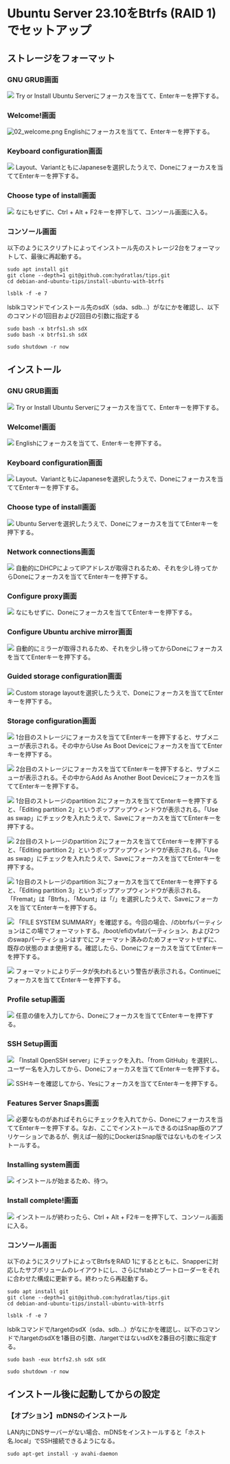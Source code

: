 # Ubuntu Server 23.10をBtrfs (RAID 1)でセットアップ
## ストレージをフォーマット
### GNU GRUB画面
![](01_grub.png)
Try or Install Ubuntu Serverにフォーカスを当てて、Enterキーを押下する。

### Welcome!画面
![02_welcome.png](https://qiita-image-store.s3.ap-northeast-1.amazonaws.com/0/122614/536f6e62-e55f-9736-d7c0-2c37774146cd.png)
Englishにフォーカスを当てて、Enterキーを押下する。

### Keyboard configuration画面
![](03_keyboard_configuration.png)
Layout、VariantともにJapaneseを選択したうえで、Doneにフォーカスを当ててEnterキーを押下する。

### Choose type of install画面
![](04_choose_type_of_install.png)
なにもせずに、Ctrl + Alt + F2キーを押下して、コンソール画面に入る。

### コンソール画面
以下のようにスクリプトによってインストール先のストレージ2台をフォーマットして、最後に再起動する。
```
sudo apt install git
git clone --depth=1 git@github.com:hydratlas/tips.git
cd debian-and-ubuntu-tips/install-ubuntu-with-btrfs

lsblk -f -e 7
```
lsblkコマンドでインストール先のsdX（sda、sdb…）がなにかを確認し、以下のコマンドの1回目および2回目の引数に指定する
```
sudo bash -x btrfs1.sh sdX
sudo bash -x btrfs1.sh sdX

sudo shutdown -r now
```

## インストール
### GNU GRUB画面
![](01_grub.png)
Try or Install Ubuntu Serverにフォーカスを当てて、Enterキーを押下する。

### Welcome!画面
![](02_welcome.png)
Englishにフォーカスを当てて、Enterキーを押下する。

### Keyboard configuration画面
![](03_keyboard_configuration.png)
Layout、VariantともにJapaneseを選択したうえで、Doneにフォーカスを当ててEnterキーを押下する。

### Choose type of install画面
![](04_choose_type_of_install.png)
Ubuntu Serverを選択したうえで、Doneにフォーカスを当ててEnterキーを押下する。

### Network connections画面
![](05_network_connections.png)
自動的にDHCPによってIPアドレスが取得されるため、それを少し待ってからDoneにフォーカスを当ててEnterキーを押下する。

### Configure proxy画面
![](06_configure_proxy.png)
なにもせずに、Doneにフォーカスを当ててEnterキーを押下する。

### Configure Ubuntu archive mirror画面
![](07_configure_ubuntu_archive_mirror.png)
自動的にミラーが取得されるため、それを少し待ってからDoneにフォーカスを当ててEnterキーを押下する。

### Guided storage configuration画面
![](08_guided_storage_configuration.png)
Custom storage layoutを選択したうえで、Doneにフォーカスを当ててEnterキーを押下する。

### Storage configuration画面
![](09_storage_configuration.png)
1台目のストレージにフォーカスを当ててEnterキーを押下すると、サブメニューが表示される。その中からUse As Boot Deviceにフォーカスを当ててEnterキーを押下する。

![](10_storage_configuration.png)
2台目のストレージにフォーカスを当ててEnterキーを押下すると、サブメニューが表示される。その中からAdd As Another Boot Deviceにフォーカスを当ててEnterキーを押下する。

![](11_storage_configuration.png)
1台目のストレージのpartition 2にフォーカスを当ててEnterキーを押下すると、「Editing partition 2」というポップアップウィンドウが表示される。「Use as swap」にチェックを入れたうえで、Saveにフォーカスを当ててEnterキーを押下する。

![](12_storage_configuration.png)
2台目のストレージのpartition 2にフォーカスを当ててEnterキーを押下すると、「Editing partition 2」というポップアップウィンドウが表示される。「Use as swap」にチェックを入れたうえで、Saveにフォーカスを当ててEnterキーを押下する。

![](13_storage_configuration.png)
1台目のストレージのpartition 3にフォーカスを当ててEnterキーを押下すると、「Editing partition 3」というポップアップウィンドウが表示される。「Fremat」は「Btrfs」、「Mount」は「/」を選択したうえで、Saveにフォーカスを当ててEnterキーを押下する。

![](14_storage_configuration.png)
「FILE SYSTEM SUMMARY」を確認する。今回の場合、/のbtrfsパーティションはこの場でフォーマットする。/boot/efiのvfatパーティション、および2つのswapパーティションはすでにフォーマット済みのためフォーマットせずに、既存の状態のまま使用する。確認したら、Doneにフォーカスを当ててEnterキーを押下する。

![](15_storage_configuration.png)
フォーマットによりデータが失われるという警告が表示される。Continueにフォーカスを当ててEnterキーを押下する。

### Profile setup画面
![](16_profile_setup.png)
任意の値を入力してから、Doneにフォーカスを当ててEnterキーを押下する。

### SSH Setup画面
![](17_ssh_setup.png)
「Install OpenSSH server」にチェックを入れ、「from GitHub」を選択し、ユーザー名を入力してから、Doneにフォーカスを当ててEnterキーを押下する。

![](18_ssh_setup.png)
SSHキーを確認してから、Yesにフォーカスを当ててEnterキーを押下する。

### Features Server Snaps画面
![](19_features_server_snaps.png)
必要なものがあればそれらにチェックを入れてから、Doneにフォーカスを当ててEnterキーを押下する。なお、ここでインストールできるのはSnap版のアプリケーションであるが、例えば一般的にDockerはSnap版ではないものをインストールする。

### Installing system画面
![](20_installing_system.png)
インストールが始まるため、待つ。

### Install complete!画面
![](21_install_complete.png)
インストールが終わったら、Ctrl + Alt + F2キーを押下して、コンソール画面に入る。

### コンソール画面
以下のようにスクリプトによってBtrfsをRAID 1にするとともに、Snapperに対応したサブボリュームのレイアウトにし、さらにfstabとブートローダーをそれに合わせた構成に更新する。終わったら再起動する。
```
sudo apt install git
git clone --depth=1 git@github.com:hydratlas/tips.git
cd debian-and-ubuntu-tips/install-ubuntu-with-btrfs

lsblk -f -e 7
```
lsblkコマンドで/targetのsdX（sda、sdb…）がなにかを確認し、以下のコマンドで/targetのsdXを1番目の引数、/targetではないsdXを2番目の引数に指定する。
```
sudo bash -eux btrfs2.sh sdX sdX

sudo shutdown -r now
```

## インストール後に起動してからの設定
### 【オプション】mDNSのインストール
LAN内にDNSサーバーがない場合、mDNSをインストールすると「ホスト名.local」でSSH接続できるようになる。
```
sudo apt-get install -y avahi-daemon
```
